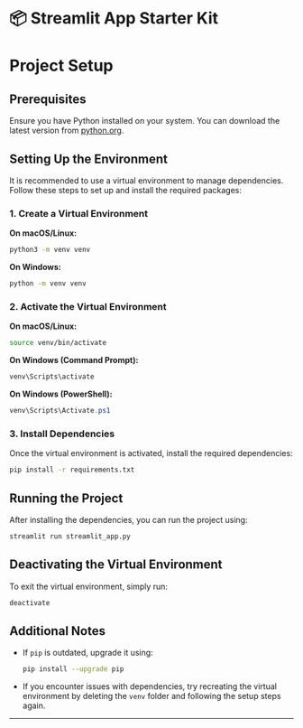 # 📦 Streamlit App Starter Kit 

# Project Setup

## Prerequisites

Ensure you have Python installed on your system. You can download the latest version from [python.org](https://www.python.org/downloads/).

## Setting Up the Environment

It is recommended to use a virtual environment to manage dependencies. Follow these steps to set up and install the required packages:

### 1. Create a Virtual Environment

**On macOS/Linux:**
```sh
python3 -m venv venv
```

**On Windows:**
```sh
python -m venv venv
```

### 2. Activate the Virtual Environment

**On macOS/Linux:**
```sh
source venv/bin/activate
```

**On Windows (Command Prompt):**
```sh
venv\Scripts\activate
```

**On Windows (PowerShell):**
```powershell
venv\Scripts\Activate.ps1
```

### 3. Install Dependencies

Once the virtual environment is activated, install the required dependencies:
```sh
pip install -r requirements.txt
```

## Running the Project

After installing the dependencies, you can run the project using:
```sh
streamlit run streamlit_app.py 
```

## Deactivating the Virtual Environment

To exit the virtual environment, simply run:
```sh
deactivate
```

## Additional Notes

- If `pip` is outdated, upgrade it using:
  ```sh
  pip install --upgrade pip
  ```
- If you encounter issues with dependencies, try recreating the virtual environment by deleting the `venv` folder and following the setup steps again.

---



